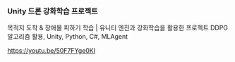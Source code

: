 ### Unity 드론 강화학습 프로젝트
목적지 도착 & 장애물 피하기 학습 | 유니티 엔진과 강화학습을 활용한 프로젝트
DDPG 알고리즘 활용, Unity, Python, C#, MLAgent

https://youtu.be/50F7FYge0KI
